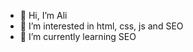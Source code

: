 - 👋 Hi, I’m Ali
- 👀 I’m interested in html, css, js and SEO
- 🌱 I’m currently learning SEO


<!---
alibardiz/alibardiz is a ✨ special ✨ repository because its `README.md` (this file) appears on your GitHub profile.
You can click the Preview link to take a look at your changes.
--->

